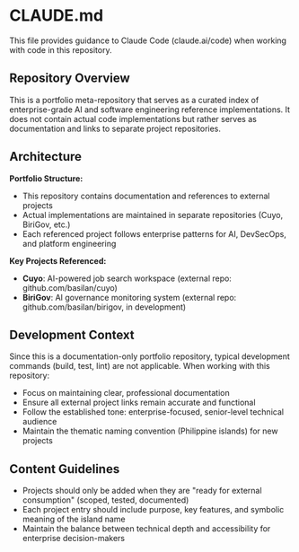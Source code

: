 # CLAUDE.md

This file provides guidance to Claude Code (claude.ai/code) when working with code in this repository.

## Repository Overview

This is a portfolio meta-repository that serves as a curated index of enterprise-grade AI and software engineering reference implementations. It does not contain actual code implementations but rather serves as documentation and links to separate project repositories.

## Architecture

**Portfolio Structure:**
- This repository contains documentation and references to external projects
- Actual implementations are maintained in separate repositories (Cuyo, BiriGov, etc.)
- Each referenced project follows enterprise patterns for AI, DevSecOps, and platform engineering

**Key Projects Referenced:**
- **Cuyo**: AI-powered job search workspace (external repo: github.com/basilan/cuyo)
- **BiriGov**: AI governance monitoring system (external repo: github.com/basilan/birigov, in development)

## Development Context

Since this is a documentation-only portfolio repository, typical development commands (build, test, lint) are not applicable. When working with this repository:

- Focus on maintaining clear, professional documentation
- Ensure all external project links remain accurate and functional
- Follow the established tone: enterprise-focused, senior-level technical audience
- Maintain the thematic naming convention (Philippine islands) for new projects

## Content Guidelines

- Projects should only be added when they are "ready for external consumption" (scoped, tested, documented)
- Each project entry should include purpose, key features, and symbolic meaning of the island name
- Maintain the balance between technical depth and accessibility for enterprise decision-makers